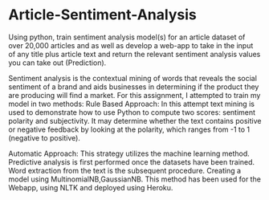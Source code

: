 # Article-Sentiment-Analysis
Using python, train sentiment analysis model(s) for an article dataset of over 20,000 articles  and as well as develop a web-app to take in the input of any title plus article text and return the relevant sentiment analysis values you can take out (Prediction).

Sentiment analysis is the contextual mining of words that reveals the social sentiment of a brand and aids businesses in determining if the product they are producing will find a market.
For this assignment, I attempted to train my model in two methods:
Rule Based Approach:
In this attempt text mining is used to demonstrate how to use Python to compute two scores: sentiment polarity and subjectivity. It may determine whether the text contains positive or negative feedback by looking at the polarity, which ranges from -1 to 1 (negative to positive). 

Automatic Approach:
This strategy utilizes the machine learning method. Predictive analysis is first performed once the datasets have been trained. Word extraction from the text is the subsequent procedure. Creating a model using MultinomialNB,GaussianNB.
This method has been used for the Webapp, using NLTK and deployed using Heroku.

